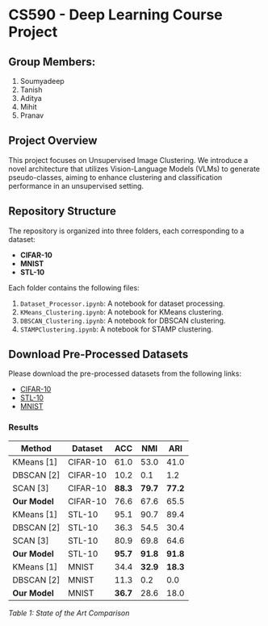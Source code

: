# CS590 - Deep Learning Course Project

## Group Members:
1. Soumyadeep
2. Tanish
3. Aditya
4. Mihit
5. Pranav

## Project Overview
This project focuses on Unsupervised Image Clustering. We introduce a novel architecture that utilizes Vision-Language Models (VLMs) to generate pseudo-classes, aiming to enhance clustering and classification performance in an unsupervised setting.

## Repository Structure
The repository is organized into three folders, each corresponding to a dataset:
- **CIFAR-10**
- **MNIST**
- **STL-10**

Each folder contains the following files:
1. `Dataset_Processor.ipynb`: A notebook for dataset processing.
2. `KMeans_Clustering.ipynb`: A notebook for KMeans clustering.
3. `DBSCAN_Clustering.ipynb`: A notebook for DBSCAN clustering.
4. `STAMPClustering.ipynb`: A notebook for STAMP clustering.

## Download Pre-Processed Datasets
Please download the pre-processed datasets from the following links:

- [CIFAR-10](https://www.kaggle.com/datasets/soumyadeeppaul196/cifar-10-processed)
- [STL-10](https://www.kaggle.com/datasets/adityamandal1406/stl-10-processed)
- [MNIST](https://www.kaggle.com/datasets/adityamandal1406/mnist-processed)

### Results

| **Method**      | **Dataset** | **ACC** | **NMI** | **ARI** |
|-----------------|-------------|---------|---------|---------|
| KMeans [1]      | CIFAR-10    | 61.0    | 53.0    | 41.0    |
| DBSCAN [2]      | CIFAR-10    | 10.2    | 0.1     | 1.2     |
| SCAN [3]        | CIFAR-10    | **88.3**| **79.7**| **77.2**|
| **Our Model**   | CIFAR-10    | 76.6    | 67.6    | 65.5    |
| KMeans [1]      | STL-10      | 95.1    | 90.7    | 89.4    |
| DBSCAN [2]      | STL-10      | 36.3    | 54.5    | 30.4    |
| SCAN [3]        | STL-10      | 80.9    | 69.8    | 64.6    |
| **Our Model**   | STL-10      | **95.7**| **91.8**| **91.8**|
| KMeans [1]      | MNIST       | 34.4    | **32.9**| **18.3**|
| DBSCAN [2]      | MNIST       | 11.3    | 0.2     | 0.0     |
| **Our Model**   | MNIST       | **36.7**| 28.6    | 18.0    |

*Table 1: State of the Art Comparison*
